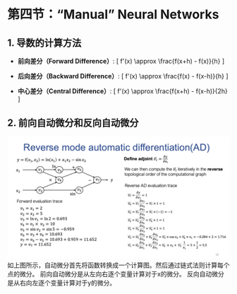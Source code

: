 


# 第四节：“Manual” Neural Networks
## 1. 导数的计算方法
- **前向差分（Forward Difference）**:
   \[
   f'(x) \approx \frac{f(x+h) - f(x)}{h}
   \]

- **后向差分（Backward Difference）**:
   \[
   f'(x) \approx \frac{f(x) - f(x-h)}{h}
   \]

- **中心差分（Central Difference）**:
   \[
   f'(x) \approx \frac{f(x+h) - f(x-h)}{2h}
   \]
## 2. 前向自动微分和反向自动微分
![](./deep_learning_system/reverse_mode_automatic_differentation.png)
如上图所示，自动微分首先将函数转换成一个计算图。然后通过链式法则计算每个点的微分。
前向自动微分是从左向右逐个变量计算对于x的微分。
反向自动微分是从右向左逐个变量计算对于y的微分。

